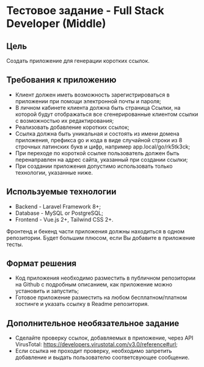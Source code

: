 # Тестовое задание - Full Stack Developer (Middle)

## Цель
Создать приложение для генерации коротких ссылок.

## Требования к приложению
- Клиент должен иметь возможность зарегистрироваться в приложении при помощи электронной почты и пароля;
- В личном кабинете клиента должна быть страница Ссылки, на которой будут отображаться все сгенерированные клиентом ссылки с возможностью их редактирования;
- Реализовать добавление коротких ссылок;
- Ссылка должна быть уникальная и состоять из имени домена приложения, префикса go и кода в виде случайной строки из 8 строчных латинских букв и цифр, например app.local/go/rk5tk3ck;
- При переходе по короткой ссылке пользователь должен быть перенаправлен на адрес сайта, указанный при создании ссылки;
- При создании приложения допустимо использовать только технологии, указанные ниже.

## Используемые технологии
- Backend - Laravel Framework 8+;
- Database - MySQL or PostgreSQL;
- Frontend - Vue.js 2+, Tailwind CSS 2+.

Фронтенд и бекенд части приложения должны находиться в одном репозитории.
Будет большим плюсом, если Вы добавите в приложение тесты.

## Формат решения
- Код приложения необходимо разместить в публичном репозитории на Github с подробным описанием, как приложение можно установить и запустить;
- Готовое приложение разместить на любом бесплатном/платном хостинге и указать ссылку в Readme репозитория.

## Дополнительное необязательное задание
- Сделайте проверку ссылок, добавляемых в приложение, через API VirusTotal: https://developers.virustotal.com/v3.0/reference#url;
- Если ссылка не проходит проверку, необходимо запретить добавление и выдать пользователю соответсвующее сообщение.
